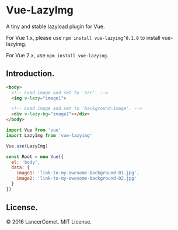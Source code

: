 # Vue-LazyImg
A tiny and stable lazyload plugin for Vue.

For Vue 1.x, please use `npm install vue-lazyimg^0.1.0` to install vue-lazyimg.

For Vue 2.x, use `npm install vue-lazying`.

## Introduction.
```html
<body>
  <!-- Load image and set to 'src'. -->
  <img v-lazy="image1">

  <!-- Load image and set to 'background-image'. -->
  <div v-lazy-bg="image2"></div>
</body>
```

```javascript
import Vue from 'vue'
import LazyImg from 'vue-lazyimg'

Vue.use(LazyImg) 

const Root = new Vue({
  el: 'body',
  data: {
    image1: 'link-to-my-awesome-background-01.jpg',
    image2: 'link-to-my-awesome-background-02.jpg'
  }
})
```

## License.
© 2016 LancerComet. MIT License.